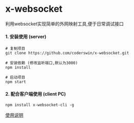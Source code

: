 # x-websocket
利用websocket实现简单的外网映射工具,便于日常调试接口

#### 1. 安装使用 (server)

    # 复制项目
    git clone https://github.com/coderswin/x-websocket.git
    
    # 安装依赖 (修改监听端口,默认为3000)
    npm install 

    # 启动项目
    npm start

#### 2. 配合客户端使用 (client PC)

    npm install x-websocket-cli -g

[使用说明](https://github.com/coderswin/x-websocket-cli)



